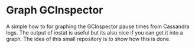 # Graph GCInspector

A simple how to for graphing the GCInspector pause times from Cassandra logs. The output of iostat is useful but its also nice if you can get it into a graph. The idea of this small repository is to show how this is done.
